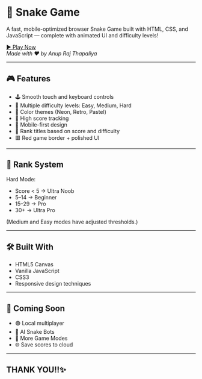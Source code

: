 # 🐍 Snake Game

A fast, mobile-optimized browser Snake Game built with HTML, CSS, and JavaScript — complete with  animated UI and difficulty levels!

[▶️ Play Now](https://anupx-code.github.io/AnupOG/)  
_Made with ❤️ by Anup Raj Thapaliya_

---

## 🎮 Features

- 🕹️ Smooth touch and keyboard controls  
- 🚀 Multiple difficulty levels: Easy, Medium, Hard  
- 🎨 Color themes (Neon, Retro, Pastel)  
- 💯 High score tracking  
- 📱 Mobile-first design  
- 🧠 Rank titles based on score and difficulty  
- 🟥 Red game border + polished UI  

---

## 🧠 Rank System

Hard Mode:
- Score < 5 → Ultra Noob  
- 5–14 → Beginner  
- 15–29 → Pro  
- 30+ → Ultra Pro  

(Medium and Easy modes have adjusted thresholds.)

---

## 🛠️ Built With

- HTML5 Canvas  
- Vanilla JavaScript  
- CSS3  
- Responsive design techniques  

---

## 🧩 Coming Soon

- 🟢 Local multiplayer
- 🧠 AI Snake Bots
- 👾 More Game Modes
- 🌐 Save scores to cloud

---

## THANK YOU!!✨


